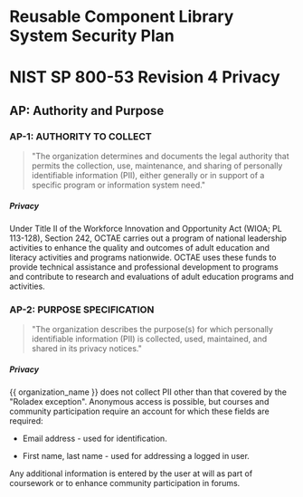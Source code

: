# Reusable Component Library System Security Plan

# NIST SP 800-53 Revision 4 Privacy

## AP: Authority and Purpose

### AP-1: AUTHORITY TO COLLECT

> "The organization determines and documents the legal authority that permits the
> collection, use, maintenance, and sharing of personally identifiable information
> (PII), either generally or in support of a specific program or information system
> need."

##### Privacy

Under Title II of the Workforce Innovation and Opportunity Act (WIOA; PL 113-128),
Section 242, OCTAE carries out a program of national leadership activities to
enhance the quality and outcomes of adult education and literacy activities and
programs nationwide. OCTAE uses these funds to provide technical assistance and
professional development to programs and contribute to research and evaluations of
adult education programs and activities.


### AP-2: PURPOSE SPECIFICATION

> "The organization describes the purpose(s) for which personally identifiable
> information (PII) is collected, used, maintained, and shared in its privacy notices."

##### Privacy

{{ organization_name }} does not collect PII other than that covered by the "Roladex exception".
Anonymous access is possible, but courses and community participation require an
account for which these fields are required:

* Email address -  used for identification.

* First name, last name - used for addressing a logged in user.

Any additional information is entered by the user at will as part of coursework or
to enhance community participation in forums.



